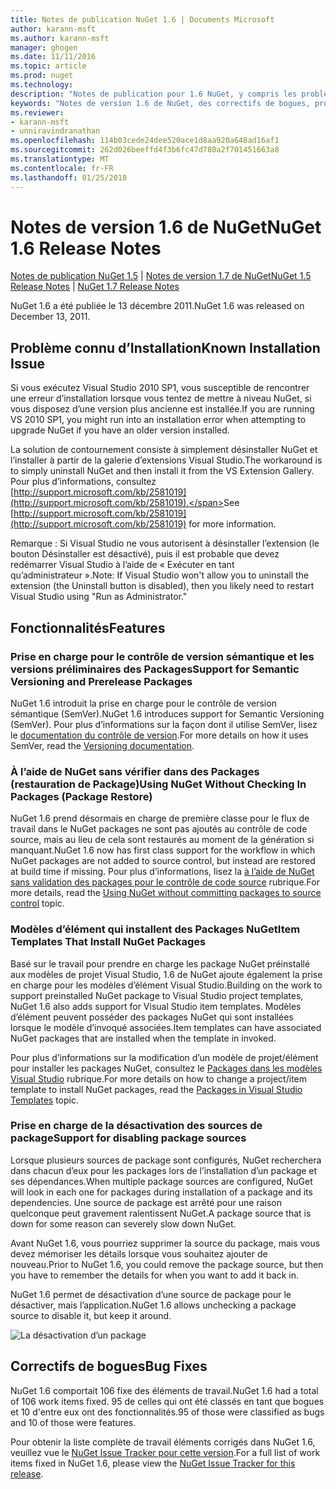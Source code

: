 ```yaml
---
title: Notes de publication NuGet 1.6 | Documents Microsoft
author: karann-msft
ms.author: karann-msft
manager: ghogen
ms.date: 11/11/2016
ms.topic: article
ms.prod: nuget
ms.technology: 
description: "Notes de publication pour 1.6 NuGet, y compris les problèmes connus, les correctifs de bogues, les fonctionnalités ajoutées et dcr."
keywords: "Notes de version 1.6 de NuGet, des correctifs de bogues, problèmes connus, ajouté des fonctionnalités, DCR"
ms.reviewer:
- karann-msft
- unniravindranathan
ms.openlocfilehash: 114b03cede24dee520ace1d8aa920a648ad16af1
ms.sourcegitcommit: 262d026beeffd4f3b6fc47d780a2f701451663a8
ms.translationtype: MT
ms.contentlocale: fr-FR
ms.lasthandoff: 01/25/2018
---
```

 # <a name="nuget-16-release-notes"></a><span data-ttu-id="fa7f1-104">Notes de version 1.6 de NuGet</span><span class="sxs-lookup"><span data-stu-id="fa7f1-104">NuGet 1.6 Release Notes</span></span>

<span data-ttu-id="fa7f1-105">[Notes de publication NuGet 1.5](../release-notes/nuget-1.5.md) | [Notes de version 1.7 de NuGet](../release-notes/nuget-1.7.md)</span><span class="sxs-lookup"><span data-stu-id="fa7f1-105">[NuGet 1.5 Release Notes](../release-notes/nuget-1.5.md) | [NuGet 1.7 Release Notes](../release-notes/nuget-1.7.md)</span></span>

<span data-ttu-id="fa7f1-106">NuGet 1.6 a été publiée le 13 décembre 2011.</span><span class="sxs-lookup"><span data-stu-id="fa7f1-106">NuGet 1.6 was released on December 13, 2011.</span></span>

## <a name="known-installation-issue"></a><span data-ttu-id="fa7f1-107">Problème connu d’Installation</span><span class="sxs-lookup"><span data-stu-id="fa7f1-107">Known Installation Issue</span></span>
<span data-ttu-id="fa7f1-108">Si vous exécutez Visual Studio 2010 SP1, vous susceptible de rencontrer une erreur d’installation lorsque vous tentez de mettre à niveau NuGet, si vous disposez d’une version plus ancienne est installée.</span><span class="sxs-lookup"><span data-stu-id="fa7f1-108">If you are running VS 2010 SP1, you might run into an installation error when attempting to upgrade NuGet if you have an older version installed.</span></span>

<span data-ttu-id="fa7f1-109">La solution de contournement consiste à simplement désinstaller NuGet et l’installer à partir de la galerie d’extensions Visual Studio.</span><span class="sxs-lookup"><span data-stu-id="fa7f1-109">The workaround is to simply uninstall NuGet and then install it from the VS Extension Gallery.</span></span>  <span data-ttu-id="fa7f1-110">Pour plus d’informations, consultez [http://support.microsoft.com/kb/2581019](http://support.microsoft.com/kb/2581019).</span><span class="sxs-lookup"><span data-stu-id="fa7f1-110">See [http://support.microsoft.com/kb/2581019](http://support.microsoft.com/kb/2581019) for more information.</span></span>

<span data-ttu-id="fa7f1-111">Remarque : Si Visual Studio ne vous autorisent à désinstaller l’extension (le bouton Désinstaller est désactivé), puis il est probable que devez redémarrer Visual Studio à l’aide de « Exécuter en tant qu’administrateur ».</span><span class="sxs-lookup"><span data-stu-id="fa7f1-111">Note: If Visual Studio won't allow you to uninstall the extension (the Uninstall button is disabled), then you likely need to restart Visual Studio using "Run as Administrator."</span></span>

## <a name="features"></a><span data-ttu-id="fa7f1-112">Fonctionnalités</span><span class="sxs-lookup"><span data-stu-id="fa7f1-112">Features</span></span>

### <a name="support-for-semantic-versioning-and-prerelease-packages"></a><span data-ttu-id="fa7f1-113">Prise en charge pour le contrôle de version sémantique et les versions préliminaires des Packages</span><span class="sxs-lookup"><span data-stu-id="fa7f1-113">Support for Semantic Versioning and Prerelease Packages</span></span>
<span data-ttu-id="fa7f1-114">NuGet 1.6 introduit la prise en charge pour le contrôle de version sémantique (SemVer).</span><span class="sxs-lookup"><span data-stu-id="fa7f1-114">NuGet 1.6 introduces support for Semantic Versioning (SemVer).</span></span> <span data-ttu-id="fa7f1-115">Pour plus d’informations sur la façon dont il utilise SemVer, lisez le [documentation du contrôle de version](../create-packages/prerelease-packages.md).</span><span class="sxs-lookup"><span data-stu-id="fa7f1-115">For more details on how it uses SemVer, read the [Versioning documentation](../create-packages/prerelease-packages.md).</span></span>

### <a name="using-nuget-without-checking-in-packages-package-restore"></a><span data-ttu-id="fa7f1-116">À l’aide de NuGet sans vérifier dans des Packages (restauration de Package)</span><span class="sxs-lookup"><span data-stu-id="fa7f1-116">Using NuGet Without Checking In Packages (Package Restore)</span></span>
<span data-ttu-id="fa7f1-117">NuGet 1.6 prend désormais en charge de première classe pour le flux de travail dans le NuGet packages ne sont pas ajoutés au contrôle de code source, mais au lieu de cela sont restaurés au moment de la génération si manquant.</span><span class="sxs-lookup"><span data-stu-id="fa7f1-117">NuGet 1.6 now has first class support for the workflow in which NuGet packages are not added to source control, but instead are restored at build time if missing.</span></span> <span data-ttu-id="fa7f1-118">Pour plus d’informations, lisez la [à l’aide de NuGet sans validation des packages pour le contrôle de code source](../consume-packages/packages-and-source-control.md) rubrique.</span><span class="sxs-lookup"><span data-stu-id="fa7f1-118">For more details, read the [Using NuGet without committing packages to source control](../consume-packages/packages-and-source-control.md) topic.</span></span>

### <a name="item-templates-that-install-nuget-packages"></a><span data-ttu-id="fa7f1-119">Modèles d’élément qui installent des Packages NuGet</span><span class="sxs-lookup"><span data-stu-id="fa7f1-119">Item Templates That Install NuGet Packages</span></span>
<span data-ttu-id="fa7f1-120">Basé sur le travail pour prendre en charge les package NuGet préinstallé aux modèles de projet Visual Studio, 1.6 de NuGet ajoute également la prise en charge pour les modèles d’élément Visual Studio.</span><span class="sxs-lookup"><span data-stu-id="fa7f1-120">Building on the work to support preinstalled NuGet package to Visual Studio project templates, NuGet 1.6 also adds support for Visual Studio item templates.</span></span> <span data-ttu-id="fa7f1-121">Modèles d’élément peuvent posséder des packages NuGet qui sont installées lorsque le modèle d’invoqué associées.</span><span class="sxs-lookup"><span data-stu-id="fa7f1-121">Item templates can have associated NuGet packages that are installed when the template in invoked.</span></span>

<span data-ttu-id="fa7f1-122">Pour plus d’informations sur la modification d’un modèle de projet/élément pour installer les packages NuGet, consultez le [Packages dans les modèles Visual Studio](../visual-studio-extensibility/visual-studio-templates.md) rubrique.</span><span class="sxs-lookup"><span data-stu-id="fa7f1-122">For more details on how to change a project/item template to install NuGet packages, read the [Packages in Visual Studio Templates](../visual-studio-extensibility/visual-studio-templates.md) topic.</span></span>

### <a name="support-for-disabling-package-sources"></a><span data-ttu-id="fa7f1-123">Prise en charge de la désactivation des sources de package</span><span class="sxs-lookup"><span data-stu-id="fa7f1-123">Support for disabling package sources</span></span>
<span data-ttu-id="fa7f1-124">Lorsque plusieurs sources de package sont configurés, NuGet recherchera dans chacun d’eux pour les packages lors de l’installation d’un package et ses dépendances.</span><span class="sxs-lookup"><span data-stu-id="fa7f1-124">When multiple package sources are configured, NuGet will look in each one for packages during installation of a package and its dependencies.</span></span> <span data-ttu-id="fa7f1-125">Une source de package est arrêté pour une raison quelconque peut gravement ralentissent NuGet.</span><span class="sxs-lookup"><span data-stu-id="fa7f1-125">A package source that is down for some reason can severely slow down NuGet.</span></span>

<span data-ttu-id="fa7f1-126">Avant NuGet 1.6, vous pourriez supprimer la source du package, mais vous devez mémoriser les détails lorsque vous souhaitez ajouter de nouveau.</span><span class="sxs-lookup"><span data-stu-id="fa7f1-126">Prior to NuGet 1.6, you could remove the package source, but then you have to remember the details for when you want to add it back in.</span></span>

<span data-ttu-id="fa7f1-127">NuGet 1.6 permet de désactivation d’une source de package pour le désactiver, mais l’application.</span><span class="sxs-lookup"><span data-stu-id="fa7f1-127">NuGet 1.6 allows unchecking a package source to disable it, but keep it around.</span></span>

![La désactivation d’un package](./media/package-source-with-disabled-source.png)

## <a name="bug-fixes"></a><span data-ttu-id="fa7f1-129">Correctifs de bogues</span><span class="sxs-lookup"><span data-stu-id="fa7f1-129">Bug Fixes</span></span>
<span data-ttu-id="fa7f1-130">NuGet 1.6 comportait 106 fixe des éléments de travail.</span><span class="sxs-lookup"><span data-stu-id="fa7f1-130">NuGet 1.6 had a total of 106 work items fixed.</span></span> <span data-ttu-id="fa7f1-131">95 de celles qui ont été classés en tant que bogues et 10 d'entre eux ont des fonctionnalités.</span><span class="sxs-lookup"><span data-stu-id="fa7f1-131">95 of those were classified as bugs and 10 of those were features.</span></span>

<span data-ttu-id="fa7f1-132">Pour obtenir la liste complète de travail éléments corrigés dans NuGet 1.6, veuillez vue le [NuGet Issue Tracker pour cette version](http://nuget.codeplex.com/workitem/list/advanced?keyword=&status=Closed&type=All&priority=All&release=NuGet%201.6&assignedTo=All&component=All&sortField=Votes&sortDirection=Descending&page=0).</span><span class="sxs-lookup"><span data-stu-id="fa7f1-132">For a full list of work items fixed in NuGet 1.6, please view the [NuGet Issue Tracker for this release](http://nuget.codeplex.com/workitem/list/advanced?keyword=&status=Closed&type=All&priority=All&release=NuGet%201.6&assignedTo=All&component=All&sortField=Votes&sortDirection=Descending&page=0).</span></span>
